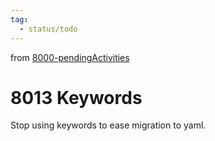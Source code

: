 ```yaml
---
tag:
  - status/todo
---
```

from [8000-pendingActivities](8000-pendingActivities.md)
# 8013 Keywords
Stop using keywords to ease migration to yaml.